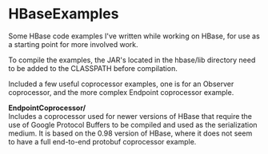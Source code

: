 HBaseExamples
==============

Some HBase code examples I've written while working on HBase, for use as a starting point for more involved work.

To compile the examples, the JAR's located in the hbase/lib directory need to be added to the CLASSPATH before
compilation.

Included a few useful coprocessor examples, one is for an Observer coprocessor, and the more complex Endpoint coprocessor example.

**EndpointCoprocessor/**   
Includes a coprocessor used for newer versions of HBase that require the use of Google Protocol
Buffers to be compiled and used as the serialization medium.  It is based on the 0.98 version of HBase, where it does
not seem to have a full end-to-end protobuf coprocessor example.
